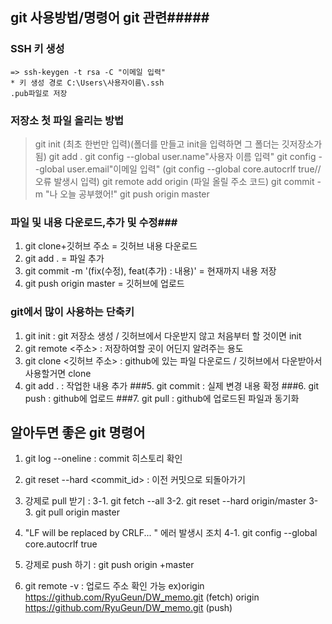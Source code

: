 ## git 사용방법/명령어 git 관련#####

### SSH 키 생성
    => ssh-keygen -t rsa -C "이메일 입력"
    * 키 생성 경로 C:\Users\사용자이름\.ssh
    .pub파일로 저장

### 저장소 첫 파일 올리는 방법
>git init  (최초 한번만 입력)(폴더를 만들고 init을 입력하면 그 폴더는 깃저장소가 됨)
>git add .
>git config --global user.name"사용자 이름 입력"
>git config --global user.email"이메일 입력"
(git config --global core.autocrlf true//오류 발생시 입력)
>git remote add origin (파일 올릴 주소 코드)
>git commit -m "나 오늘 공부했어!"
>git push origin master 


### 파일 및 내용 다운로드,추가 및 수정###
1. git clone+깃허브 주소  =   깃허브 내용 다운로드
2. git add .   =   파일 추가
3. git commit -m '(fix(수정), feat(추가) : 내용)'    =   현재까지 내용 저장
4. git push origin master       =     깃허브에 업로드


### git에서 많이 사용하는 단축키
1. git init : git 저장소 생성 / 깃허브에서 다운받지 않고 처음부터 할 것이면 init
2. git remote <주소> : 저장하여할 곳이 어딘지 알려주는 용도
3. git clone <깃허브 주소> : github에 있는 파일 다운로드 / 깃허브에서 다운받아서 사용할거면 clone
4. git add . : 작업한 내용 추가 
###5. git commit : 실제 변경 내용 확정
###6. git push : github에 업로드
###7. git pull : github에 업로드된 파일과 동기화


## 알아두면 좋은 git 명령어
1. git log --oneline : commit 히스토리 확인
2. git reset --hard <commit_id> : 이전 커밋으로 되돌아가기
3.  강제로 pull 받기 : 
    3-1. git fetch --all 
    3-2. git reset --hard origin/master 
    3-3. git pull origin master

4. "LF will be replaced by CRLF... " 에러 발생시 조치 
    4-1. git config --global core.autocrlf true

5. 강제로 push 하기 : git push origin +master

6. git remote -v : 업로드 주소 확인 가능
ex)origin  https://github.com/RyuGeun/DW_memo.git (fetch)
   origin  https://github.com/RyuGeun/DW_memo.git (push)
